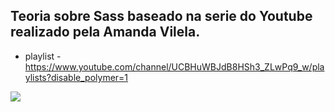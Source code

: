 ## Teoria sobre Sass baseado na serie do Youtube realizado pela Amanda Vilela.

* playlist - https://www.youtube.com/channel/UCBHuWBJdB8HSh3_ZLwPq9_w/playlists?disable_polymer=1

![](https://upload.wikimedia.org/wikipedia/commons/thumb/9/96/Sass_Logo_Color.svg/1200px-Sass_Logo_Color.svg.png)
